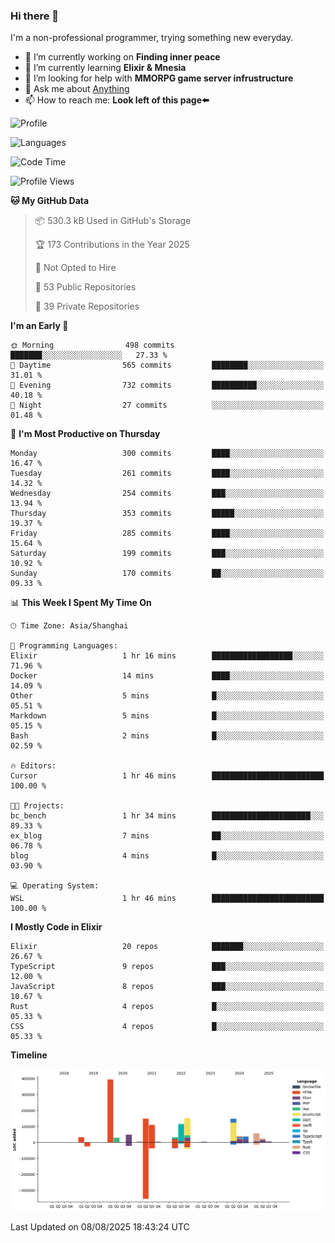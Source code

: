 ### Hi there 👋

I'm a non-professional programmer, trying something new everyday.

<!--
**dyzdyz010/dyzdyz010** is a ✨ _special_ ✨ repository because its `README.md` (this file) appears on your GitHub profile.
-->

- 🔭 I’m currently working on **Finding inner peace**
- 🌱 I’m currently learning **Elixir & Mnesia**
- 🤔 I’m looking for help with **MMORPG game server infrustructure**
- 💬 Ask me about [Anything](https://github.com/dyzdyz010/dyzdyz010/issues)
- 📫 How to reach me: **Look left of this page⬅️**

<!-- - 👯 I’m looking to collaborate on
- 😄 Pronouns: ...
- ⚡ Fun fact: ...
 -->
 
![Profile](https://github-readme-stats.vercel.app/api?username=dyzdyz010&count_private=true&show_icons=true&theme=dracula)

![Languages](https://github-readme-stats.vercel.app/api/top-langs/?username=dyzdyz010&layout=compact&theme=dracula)

<!--START_SECTION:waka-->
![Code Time](http://img.shields.io/badge/Code%20Time-2%2C053%20hrs%2032%20mins-blue)

![Profile Views](http://img.shields.io/badge/Profile%20Views-0-blue)

**🐱 My GitHub Data** 

> 📦 530.3 kB Used in GitHub's Storage 
 > 
> 🏆 173 Contributions in the Year 2025
 > 
> 🚫 Not Opted to Hire
 > 
> 📜 53 Public Repositories 
 > 
> 🔑 39 Private Repositories 
 > 
**I'm an Early 🐤** 

```text
🌞 Morning                498 commits         ███████░░░░░░░░░░░░░░░░░░   27.33 % 
🌆 Daytime                565 commits         ████████░░░░░░░░░░░░░░░░░   31.01 % 
🌃 Evening                732 commits         ██████████░░░░░░░░░░░░░░░   40.18 % 
🌙 Night                  27 commits          ░░░░░░░░░░░░░░░░░░░░░░░░░   01.48 % 
```
📅 **I'm Most Productive on Thursday** 

```text
Monday                   300 commits         ████░░░░░░░░░░░░░░░░░░░░░   16.47 % 
Tuesday                  261 commits         ████░░░░░░░░░░░░░░░░░░░░░   14.32 % 
Wednesday                254 commits         ███░░░░░░░░░░░░░░░░░░░░░░   13.94 % 
Thursday                 353 commits         █████░░░░░░░░░░░░░░░░░░░░   19.37 % 
Friday                   285 commits         ████░░░░░░░░░░░░░░░░░░░░░   15.64 % 
Saturday                 199 commits         ███░░░░░░░░░░░░░░░░░░░░░░   10.92 % 
Sunday                   170 commits         ██░░░░░░░░░░░░░░░░░░░░░░░   09.33 % 
```


📊 **This Week I Spent My Time On** 

```text
🕑︎ Time Zone: Asia/Shanghai

💬 Programming Languages: 
Elixir                   1 hr 16 mins        ██████████████████░░░░░░░   71.96 % 
Docker                   14 mins             ████░░░░░░░░░░░░░░░░░░░░░   14.09 % 
Other                    5 mins              █░░░░░░░░░░░░░░░░░░░░░░░░   05.51 % 
Markdown                 5 mins              █░░░░░░░░░░░░░░░░░░░░░░░░   05.15 % 
Bash                     2 mins              █░░░░░░░░░░░░░░░░░░░░░░░░   02.59 % 

🔥 Editors: 
Cursor                   1 hr 46 mins        █████████████████████████   100.00 % 

🐱‍💻 Projects: 
bc_bench                 1 hr 34 mins        ██████████████████████░░░   89.33 % 
ex_blog                  7 mins              ██░░░░░░░░░░░░░░░░░░░░░░░   06.78 % 
blog                     4 mins              █░░░░░░░░░░░░░░░░░░░░░░░░   03.90 % 

💻 Operating System: 
WSL                      1 hr 46 mins        █████████████████████████   100.00 % 
```

**I Mostly Code in Elixir** 

```text
Elixir                   20 repos            ███████░░░░░░░░░░░░░░░░░░   26.67 % 
TypeScript               9 repos             ███░░░░░░░░░░░░░░░░░░░░░░   12.00 % 
JavaScript               8 repos             ███░░░░░░░░░░░░░░░░░░░░░░   10.67 % 
Rust                     4 repos             █░░░░░░░░░░░░░░░░░░░░░░░░   05.33 % 
CSS                      4 repos             █░░░░░░░░░░░░░░░░░░░░░░░░   05.33 % 
```



**Timeline**

![Lines of Code chart](https://raw.githubusercontent.com/dyzdyz010/dyzdyz010/master/assets/bar_graph.png)


 Last Updated on 08/08/2025 18:43:24 UTC
<!--END_SECTION:waka-->
